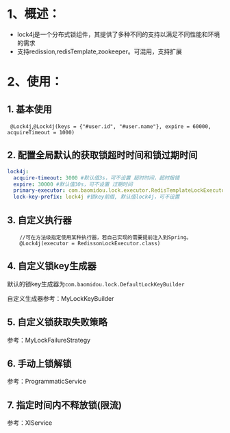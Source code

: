 # 1、概述：
- lock4j是一个分布式锁组件，其提供了多种不同的支持以满足不同性能和环境的需求
- 支持redission,redisTemplate,zookeeper。可混用，支持扩展

# 2、使用：
## 1. 基本使用
` @Lock4j`,`@Lock4j(keys = {"#user.id", "#user.name"}, expire = 60000, acquireTimeout = 1000)`
   
## 2. 配置全局默认的获取锁超时时间和锁过期时间
```yaml
lock4j:
  acquire-timeout: 3000 #默认值3s，可不设置 超时时间，超时报错
  expire: 30000 #默认值30s，可不设置 过期时间
  primary-executor: com.baomidou.lock.executor.RedisTemplateLockExecutor #默认redisson>redisTemplate>zookeeper，可不设置
  lock-key-prefix: lock4j #锁key前缀, 默认值lock4j，可不设置
```

## 3. 自定义执行器
```
    //可在方法级指定使用某种执行器，若自己实现的需要提前注入到Spring。
    @Lock4j(executor = RedissonLockExecutor.class)
```

## 4. 自定义锁key生成器
默认的锁key生成器为`com.baomidou.lock.DefaultLockKeyBuilder`

自定义生成器参考：MyLockKeyBuilder

## 5. 自定义锁获取失败策略
参考：MyLockFailureStrategy

## 6. 手动上锁解锁
参考：ProgrammaticService

## 7. 指定时间内不释放锁(限流)
参考：XlService

